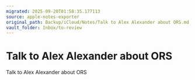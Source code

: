 ```yaml
---
migrated: 2025-09-20T01:58:35.177113
source: apple-notes-exporter
original_path: Backup/iCloud/Notes/Talk to Alex Alexander about ORS.md
vault_folder: Inbox/to-review
---
```

# Talk to Alex Alexander about ORS

Talk to Alex Alexander about ORS 
